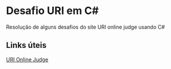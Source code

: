 # Desafio URI em C#
Resolução de alguns desafios do site URI online judge usando C#

## Links úteis
[URI Online Judge](https://www.urionlinejudge.com.br/)
